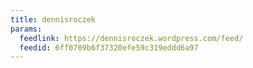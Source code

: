 ```yaml
---
title: dennisroczek
params:
  feedlink: https://dennisroczek.wordpress.com/feed/
  feedid: 6ff0709b6f37320efe59c319eddd6a97
---
```

